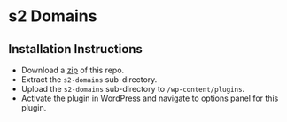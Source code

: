 s2 Domains
==========

## Installation Instructions

- Download a [zip](https://github.com/websharks/s2-domains/archive/000000-dev.zip) of this repo.
- Extract the `s2-domains` sub-directory.
- Upload the `s2-domains` sub-directory to `/wp-content/plugins`.
- Activate the plugin in WordPress and navigate to options panel for this plugin.
